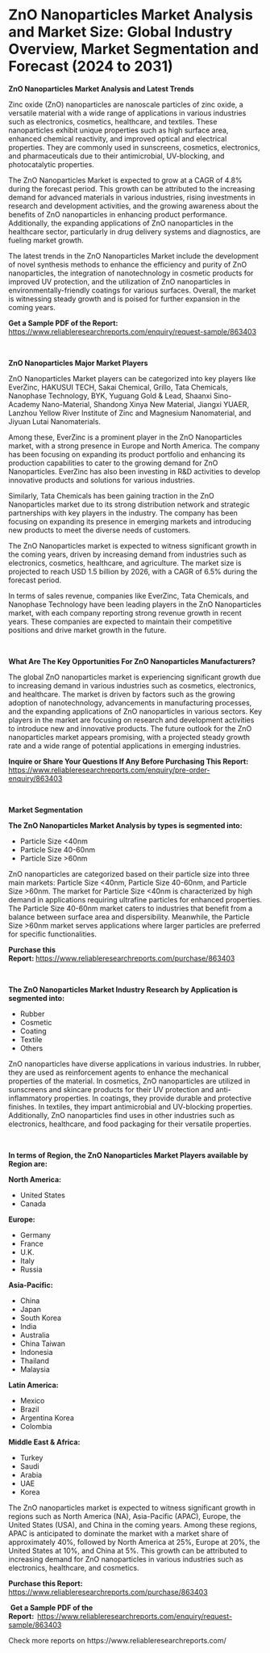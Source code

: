 <p><h1>ZnO Nanoparticles Market Analysis and Market Size: Global Industry Overview, Market Segmentation and Forecast (2024 to 2031)</h1></p><p><strong>ZnO Nanoparticles Market Analysis and Latest Trends</strong></p>
<p><p>Zinc oxide (ZnO) nanoparticles are nanoscale particles of zinc oxide, a versatile material with a wide range of applications in various industries such as electronics, cosmetics, healthcare, and textiles. These nanoparticles exhibit unique properties such as high surface area, enhanced chemical reactivity, and improved optical and electrical properties. They are commonly used in sunscreens, cosmetics, electronics, and pharmaceuticals due to their antimicrobial, UV-blocking, and photocatalytic properties.</p><p>The ZnO Nanoparticles Market is expected to grow at a CAGR of 4.8% during the forecast period. This growth can be attributed to the increasing demand for advanced materials in various industries, rising investments in research and development activities, and the growing awareness about the benefits of ZnO nanoparticles in enhancing product performance. Additionally, the expanding applications of ZnO nanoparticles in the healthcare sector, particularly in drug delivery systems and diagnostics, are fueling market growth.</p><p>The latest trends in the ZnO Nanoparticles Market include the development of novel synthesis methods to enhance the efficiency and purity of ZnO nanoparticles, the integration of nanotechnology in cosmetic products for improved UV protection, and the utilization of ZnO nanoparticles in environmentally-friendly coatings for various surfaces. Overall, the market is witnessing steady growth and is poised for further expansion in the coming years.</p></p>
<p><strong>Get a Sample PDF of the Report:&nbsp;</strong> <a href="https://www.reliableresearchreports.com/enquiry/request-sample/863403">https://www.reliableresearchreports.com/enquiry/request-sample/863403</a></p>
<p>&nbsp;</p>
<p><strong>ZnO Nanoparticles Major Market Players</strong></p>
<p><p>ZnO Nanoparticles Market players can be categorized into key players like EverZinc, HAKUSUI TECH, Sakai Chemical, Grillo, Tata Chemicals, Nanophase Technology, BYK, Yuguang Gold & Lead, Shaanxi Sino-Academy Nano-Material, Shandong Xinya New Material, Jiangxi YUAER, Lanzhou Yellow River Institute of Zinc and Magnesium Nanomaterial, and Jiyuan Lutai Nanomaterials.</p><p>Among these, EverZinc is a prominent player in the ZnO Nanoparticles market, with a strong presence in Europe and North America. The company has been focusing on expanding its product portfolio and enhancing its production capabilities to cater to the growing demand for ZnO Nanoparticles. EverZinc has also been investing in R&D activities to develop innovative products and solutions for various industries.</p><p>Similarly, Tata Chemicals has been gaining traction in the ZnO Nanoparticles market due to its strong distribution network and strategic partnerships with key players in the industry. The company has been focusing on expanding its presence in emerging markets and introducing new products to meet the diverse needs of customers.</p><p>The ZnO Nanoparticles market is expected to witness significant growth in the coming years, driven by increasing demand from industries such as electronics, cosmetics, healthcare, and agriculture. The market size is projected to reach USD 1.5 billion by 2026, with a CAGR of 6.5% during the forecast period.</p><p>In terms of sales revenue, companies like EverZinc, Tata Chemicals, and Nanophase Technology have been leading players in the ZnO Nanoparticles market, with each company reporting strong revenue growth in recent years. These companies are expected to maintain their competitive positions and drive market growth in the future.</p></p>
<p>&nbsp;</p>
<p><strong>What Are The Key Opportunities For ZnO Nanoparticles Manufacturers?</strong></p>
<p><p>The global ZnO nanoparticles market is experiencing significant growth due to increasing demand in various industries such as cosmetics, electronics, and healthcare. The market is driven by factors such as the growing adoption of nanotechnology, advancements in manufacturing processes, and the expanding applications of ZnO nanoparticles in various sectors. Key players in the market are focusing on research and development activities to introduce new and innovative products. The future outlook for the ZnO nanoparticles market appears promising, with a projected steady growth rate and a wide range of potential applications in emerging industries.</p></p>
<p><strong>Inquire or Share Your Questions If Any Before Purchasing This Report:</strong> <a href="https://www.reliableresearchreports.com/enquiry/pre-order-enquiry/863403">https://www.reliableresearchreports.com/enquiry/pre-order-enquiry/863403</a></p>
<p>&nbsp;</p>
<p><strong>Market Segmentation</strong></p>
<p><strong>The ZnO Nanoparticles Market Analysis by types is segmented into:</strong></p>
<p><ul><li>Particle Size <40nm</li><li>Particle Size 40-60nm</li><li>Particle Size >60nm</li></ul></p>
<p><p>ZnO nanoparticles are categorized based on their particle size into three main markets: Particle Size <40nm, Particle Size 40-60nm, and Particle Size >60nm. The market for Particle Size <40nm is characterized by high demand in applications requiring ultrafine particles for enhanced properties. The Particle Size 40-60nm market caters to industries that benefit from a balance between surface area and dispersibility. Meanwhile, the Particle Size >60nm market serves applications where larger particles are preferred for specific functionalities.</p></p>
<p><strong>Purchase this Report:&nbsp;</strong><a href="https://www.reliableresearchreports.com/purchase/863403">https://www.reliableresearchreports.com/purchase/863403</a></p>
<p>&nbsp;</p>
<p><strong>The ZnO Nanoparticles Market Industry Research by Application is segmented into:</strong></p>
<p><ul><li>Rubber</li><li>Cosmetic</li><li>Coating</li><li>Textile</li><li>Others</li></ul></p>
<p><p>ZnO nanoparticles have diverse applications in various industries. In rubber, they are used as reinforcement agents to enhance the mechanical properties of the material. In cosmetics, ZnO nanoparticles are utilized in sunscreens and skincare products for their UV protection and anti-inflammatory properties. In coatings, they provide durable and protective finishes. In textiles, they impart antimicrobial and UV-blocking properties. Additionally, ZnO nanoparticles find uses in other industries such as electronics, healthcare, and food packaging for their versatile properties.</p></p>
<p>&nbsp;</p>
<p><strong>In terms of Region, the ZnO Nanoparticles Market Players available by Region are:</strong></p>
<p>
    <p> <strong> North America: </strong>
        <ul>
            <li>United States</li>
            <li>Canada</li>
        </ul>
        </p> 
    <p> <strong> Europe: </strong>
        <ul>
            <li>Germany</li>
            <li>France</li>
            <li>U.K.</li>
            <li>Italy</li>
            <li>Russia</li>
        </ul>
        </p> 
    <p> <strong> Asia-Pacific: </strong>
        <ul>
            <li>China</li>
            <li>Japan</li>
            <li>South Korea</li>
            <li>India</li>
            <li>Australia</li>
            <li>China Taiwan</li>
            <li>Indonesia</li>
            <li>Thailand</li>
            <li>Malaysia</li>
        </ul>
        </p> 
    <p> <strong> Latin America: </strong>
        <ul>
            <li>Mexico</li>
            <li>Brazil</li>
            <li>Argentina Korea</li>
            <li>Colombia</li>
        </ul>
        </p> 
    <p> <strong> Middle East & Africa: </strong>
        <ul>
            <li>Turkey</li>
            <li>Saudi</li>
            <li>Arabia</li>
            <li>UAE</li>
            <li>Korea</li>
        </ul>
    </p>
    </p>
<p><p>The ZnO nanoparticles market is expected to witness significant growth in regions such as North America (NA), Asia-Pacific (APAC), Europe, the United States (USA), and China in the coming years. Among these regions, APAC is anticipated to dominate the market with a market share of approximately 40%, followed by North America at 25%, Europe at 20%, the United States at 10%, and China at 5%. This growth can be attributed to increasing demand for ZnO nanoparticles in various industries such as electronics, healthcare, and cosmetics.</p></p>
<p><strong>Purchase this Report: </strong><a href="https://www.reliableresearchreports.com/purchase/863403">https://www.reliableresearchreports.com/purchase/863403</a></p>
<p>&nbsp;<strong>Get a Sample PDF of the Report:&nbsp;&nbsp;</strong><a href="https://www.reliableresearchreports.com/enquiry/request-sample/863403">https://www.reliableresearchreports.com/enquiry/request-sample/863403</a></p>
<p><strong></strong></p>
<p>Check more reports on https://www.reliableresearchreports.com/</p>